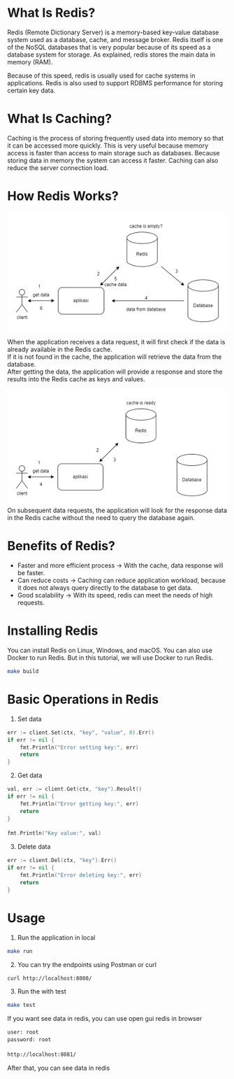 # What Is Redis?

Redis (Remote Dictionary Server) is a memory-based key-value database system used as a database, cache, and message broker. Redis itself is one of the NoSQL databases that is very popular because of its speed as a database system for storage. As explained, redis stores the main data in memory (RAM).

Because of this speed, redis is usually used for cache systems in applications. Redis is also used to support RDBMS performance for storing certain key data.

# What Is Caching?

Caching is the process of storing frequently used data into memory so that it can be accessed more quickly. This is very useful because memory access is faster than access to main storage such as databases. Because storing data in memory the system can access it faster. Caching can also reduce the server connection load.

# How Redis Works?

<div align="center" style="background-color: white; padding: 20px;">
  <img src="./images/before.png" alt="Before Redis" />
</div>

When the application receives a data request, it will first check if the data is already available in the Redis cache.
</br>
If it is not found in the cache, the application will retrieve the data from the database.
</br>
After getting the data, the application will provide a response and store the results into the Redis cache as keys and values.

<div align="center" style="background-color: white; padding: 20px;">
  <img src="./images/after.png" alt="After Redis" />
</div>
On subsequent data requests, the application will look for the response data in the Redis cache without the need to query the database again.

# Benefits of Redis?

- Faster and more efficient process → With the cache, data response will be faster.
- Can reduce costs → Caching can reduce application workload, because it does not always query directly to the database to get data.
- Good scalability → With its speed, redis can meet the needs of high requests.

# Installing Redis

You can install Redis on Linux, Windows, and macOS. You can also use Docker to run Redis.
But in this tutorial, we will use Docker to run Redis.

```bash
make build
```

# Basic Operations in Redis

1. Set data

```go
err := client.Set(ctx, "key", "value", 0).Err()
if err != nil {
	fmt.Println("Error setting key:", err)
	return
}
```

2. Get data

```go
val, err := client.Get(ctx, "key").Result()
if err != nil {
	fmt.Println("Error getting key:", err)
	return
}

fmt.Println("Key value:", val)
```

3. Delete data

```go
err := client.Del(ctx, "key").Err()
if err != nil {
	fmt.Println("Error deleting key:", err)
	return
}
```

# Usage

1. Run the application in local

```bash
make run
```

2. You can try the endpoints using Postman or curl

```bash
curl http://localhost:8080/
```

3. Run the with test

```bash
make test
```

If you want see data in redis, you can use open gui redis in browser

```bash
user: root
password: root

http://localhost:8081/
```

After that, you can see data in redis
